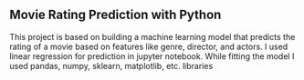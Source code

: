 ## Movie Rating Prediction with Python

This project is based on building a machine learning model that predicts the rating of a movie based on features like genre, director, and actors.
I used linear regression for prediction in jupyter notebook.
While fitting the model I used pandas, numpy, sklearn, matplotlib, etc. libraries
